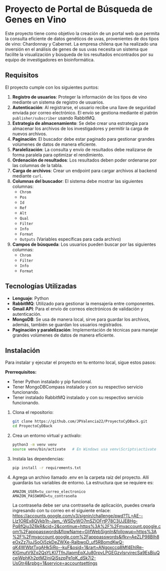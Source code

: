 # Proyecto de Portal de Búsqueda de Genes en Vino

Este proyecto tiene como objetivo la creación de un portal web que permita la consulta eficiente de datos genéticos de uvas, provenientes de dos tipos de vino: Chardonnay y Cabernet. 
La empresa chilena que ha realizado una inversión en el análisis de genes de sus uvas necesita un sistema que facilite la visualización y búsqueda de los resultados encontrados por su equipo de investigadores en bioinformática.

## Requisitos

El proyecto cumple con los siguientes puntos:

1. **Registro de usuarios**: Proteger la información de los tipos de vino mediante un sistema de registro de usuarios.
2. **Autenticación**: Al registrarse, el usuario recibe una llave de seguridad enviada por correo electrónico. El envío se gestiona mediante el patrón `publisher/subscriber` usando RabbitMQ.
3. **Estrategia de almacenamiento**: Se debe crear una estrategia para almacenar los archivos de los investigadores y permitir la carga de nuevos archivos.
4. **Paginación**: El buscador debe estar paginado para gestionar grandes volúmenes de datos de manera eficiente.
5. **Paralelización**: La consulta y envío de resultados debe realizarse de forma paralela para optimizar el rendimiento.
6. **Ordenación de resultados**: Los resultados deben poder ordenarse por las columnas de la tabla.
7. **Carga de archivos**: Crear un endpoint para cargar archivos al backend mediante `curl`.
8. **Columnas del buscador**: El sistema debe mostrar las siguientes columnas:
   - `Chrom`
   - `Pos`
   - `Id`
   - `Ref`
   - `Alt`
   - `Qual`
   - `Filter`
   - `Info`
   - `Format`
   - `Outputs` (Variables específicas para cada archivo)
9. **Campos de búsqueda**: Los usuarios pueden buscar por las siguientes columnas:
   - `Chrom`
   - `Filter`
   - `Info`
   - `Format`

## Tecnologías Utilizadas

- **Lenguaje**: Python
- **RabbitMQ**: Utilizado para gestionar la mensajería entre componentes.
- **Gmail API**: Para el envío de correos electrónicos de validación y autenticación.
- **MongoDB**: Se usa de manera local, sirve para guardar los archivos, además, también se guardan los usuarios registrados.
- **Paginación y paralelización**: Implementación de técnicas para manejar grandes volúmenes de datos de manera eficiente.

## Instalación

Para instalar y ejecutar el proyecto en tu entorno local, sigue estos pasos:

**Prerrequisitos:**
- Tener Python instalado y pip funcional.
- Tener MongoDBCompass instalado y con su respectivo servicio funcionando.
- Tener instalado RabbitMQ instalado y con su respectivo servicio funcionando.

1. Clona el repositorio:
   ```bash
   git clone https://github.com/JPValencia22/ProyectoCyDBack.git
   cd ProyectoCyDBack
   
2. Crea un entorno virtual y actívalo:
   ```bash
   python3 -m venv venv
   source venv/bin/activate   # En Windows usa venv\Scripts\activate

3. Instala las dependencias:
   ```bash
   pip install -r requirements.txt

4. Agrega un archivo llamado .env en la carpeta raíz del proyecto. Allí guardarás tus variables de entorno. La estructura que se requiere es:
   ```.env
   AMAZON_USER=tu_correo_electronico
   AMAZON_PASSWORD=tu_contraseña
   ```
   La contraseña debe ser una contraseña de aplicación, puedes crearla ingresando con tu correo en el siguiente enlace:
   https://accounts.google.com/v3/signin/challenge/pwd?TL=AE--Llz1OREx8QVkb1h-Jam_-WSDyWO7mSZIOFrtP78C3UJE8Hg-Pq8fQju3Z6kR&cid=2&continue=https%3A%2F%2Fmyaccount.google.com%2Fapppasswords&flowName=GlifWebSignIn&followup=https%3A%2F%2Fmyaccount.google.com%2Fapppasswords&ifkv=AeZLP98BIh8eOxZz7luJSoOj5zkDeZWXe-RalbwoD_uf5RBomdKwQ-qK4WWbtTxgAHk5iRo--kuF&osid=1&rart=ANgoxccq8Mf4EhlRe-KlGmutV9Zq2QsYLKI7TfnJIapmEpXJu80rpvLPGEGzvIsrvjrecSa9EsBiuQcejWphKh2ptM2jniQjSszpPe1oK_dSk7i2-UsGtr4&rpbg=1&service=accountsettings
